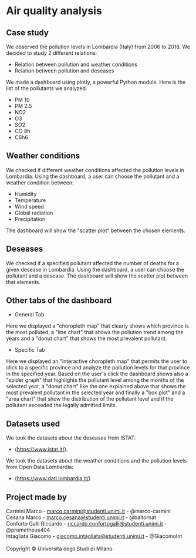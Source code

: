 # Air quality analysis

## Case study
We observed the pollution levels in Lombardia (Italy) from 2006 to 2018. We decided to study 2 different relations:
- Relation between pollution and weather conditions
- Relation between pollution and deseases

We made a dashboard using plotly, a powerful Python module.
Here is the list of the pollutants we analyzed:
- PM 10
- PM 2.5
- NO2
- O3
- SO2
- CO 8h
- C6h6
## Weather conditions
We checked if different weather conditions affected the pollution levels in Lombardia.
Using the dashboard, a user can choose the pollutant and a weather condition between:
- Humidity
- Temperature
- Wind speed
- Global radiation
- Precipitation

The dashboard will show the "scatter plot" between the chosen elements.
## Deseases
We checked if a specified pollutant affected the number of deaths for a given desease in Lombardia.
Using the dashboard, a user can choose the pollutant and a desease.
The dashboard will show the scatter plot between that elements.
## Other tabs of the dashboard
- General Tab

Here we displayed a "choropleth map" that clearly shows which province is the most polluted, a "line chart" that shows the pollution trend among the years and a "donut chart" that shows the most prevalent pollutant.

- Specific Tab

Here we displayed an "interactive choropleth map" that permits the user to click to a specific province and analyze the pollution levels for that province in the specified year. Based on the user's click the dashboard shows also a "spider graph" that highlights the pollutant level among the months of the selected year, a "donut chart" like the one explained above that shows the most prevalent pollutant in the selected year and finally a "box plot" and a "area chart" that show the distribution of the pollutant level and if the pollutant exceeded the legally admitted limits.

## Datasets used
We took the datasets about the deseases from ISTAT:
- (https://www.istat.it/).

We took the datasets about the weather conditions and the pollution levels from Open Data Lombardia:
- (https://www.dati.lombardia.it/)
## Project made by
Carmini Marco - marco.carmini@studenti.unimi.it - @marco-carmini<br>
Cesana Marco - marco.cesana@studenti.unimi.it - @baltornat<br>
Conforto Galli Riccardo - riccardo.confortogalli@studenti.unimi.it - @prometheus404<br>
Intagliata Giacomo - giacomo.intagliata@studenti.unimi.it - @GiacomoInt<br><br>
Copyright © Università degli Studi di Milano
